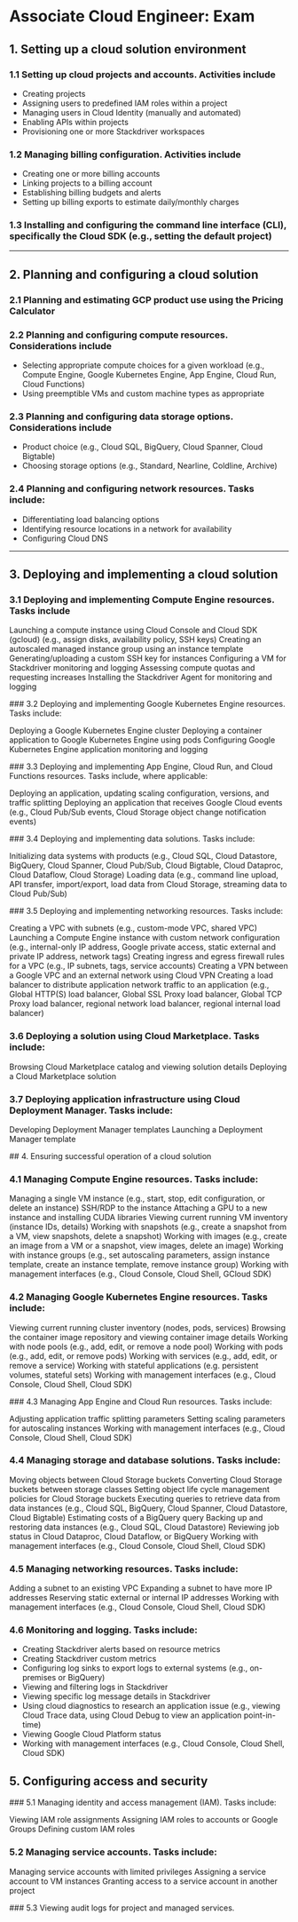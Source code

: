 # Associate Cloud Engineer: Exam

## 1. Setting up a cloud solution environment

### 1.1 Setting up cloud projects and accounts. Activities include

- Creating projects
- Assigning users to predefined IAM roles within a project
- Managing users in Cloud Identity (manually and automated)
- Enabling APIs within projects
- Provisioning one or more Stackdriver workspaces

### 1.2 Managing billing configuration. Activities include

- Creating one or more billing accounts
- Linking projects to a billing account
- Establishing billing budgets and alerts
- Setting up billing exports to estimate daily/monthly charges

### 1.3 Installing and configuring the command line interface (CLI), specifically the Cloud SDK (e.g., setting the default project)

---

## 2. Planning and configuring a cloud solution

### 2.1 Planning and estimating GCP product use using the Pricing Calculator

### 2.2 Planning and configuring compute resources. Considerations include

- Selecting appropriate compute choices for a given workload (e.g., Compute Engine, Google Kubernetes Engine, App Engine, Cloud Run, Cloud Functions)
- Using preemptible VMs and custom machine types as appropriate

### 2.3 Planning and configuring data storage options. Considerations include

- Product choice (e.g., Cloud SQL, BigQuery, Cloud Spanner, Cloud Bigtable)
- Choosing storage options (e.g., Standard, Nearline, Coldline, Archive)

### 2.4 Planning and configuring network resources. Tasks include:

- Differentiating load balancing options
- Identifying resource locations in a network for availability
- Configuring Cloud DNS

---

## 3. Deploying and implementing a cloud solution

### 3.1 Deploying and implementing Compute Engine resources. Tasks include

Launching a compute instance using Cloud Console and Cloud SDK (gcloud) (e.g., assign disks, availability policy, SSH keys)
Creating an autoscaled managed instance group using an instance template
Generating/uploading a custom SSH key for instances
Configuring a VM for Stackdriver monitoring and logging
Assessing compute quotas and requesting increases
Installing the Stackdriver Agent for monitoring and logging

### 3.2 Deploying and implementing Google Kubernetes Engine resources. Tasks include:

Deploying a Google Kubernetes Engine cluster
Deploying a container application to Google Kubernetes Engine using pods
Configuring Google Kubernetes Engine application monitoring and logging

### 3.3 Deploying and implementing App Engine, Cloud Run, and Cloud Functions resources. Tasks include, where applicable:

Deploying an application, updating scaling configuration, versions, and traffic splitting
Deploying an application that receives Google Cloud events (e.g., Cloud Pub/Sub events, Cloud Storage object change notification events)

### 3.4 Deploying and implementing data solutions. Tasks include:

Initializing data systems with products (e.g., Cloud SQL, Cloud Datastore, BigQuery, Cloud Spanner, Cloud Pub/Sub, Cloud Bigtable, Cloud Dataproc, Cloud Dataflow, Cloud Storage)
Loading data (e.g., command line upload, API transfer, import/export, load data from Cloud Storage, streaming data to Cloud Pub/Sub)

### 3.5 Deploying and implementing networking resources. Tasks include:

Creating a VPC with subnets (e.g., custom-mode VPC, shared VPC)
Launching a Compute Engine instance with custom network configuration (e.g., internal-only IP address, Google private access, static external and private IP address, network tags)
Creating ingress and egress firewall rules for a VPC (e.g., IP subnets, tags, service accounts)
Creating a VPN between a Google VPC and an external network using Cloud VPN
Creating a load balancer to distribute application network traffic to an application (e.g., Global HTTP(S) load balancer, Global SSL Proxy load balancer, Global TCP Proxy load balancer, regional network load balancer, regional internal load balancer)

### 3.6 Deploying a solution using Cloud Marketplace. Tasks include:

Browsing Cloud Marketplace catalog and viewing solution details
Deploying a Cloud Marketplace solution

### 3.7 Deploying application infrastructure using Cloud Deployment Manager. Tasks include:

Developing Deployment Manager templates
Launching a Deployment Manager template

## 4. Ensuring successful operation of a cloud solution

### 4.1 Managing Compute Engine resources. Tasks include:

Managing a single VM instance (e.g., start, stop, edit configuration, or delete an instance)
SSH/RDP to the instance
Attaching a GPU to a new instance and installing CUDA libraries
Viewing current running VM inventory (instance IDs, details)
Working with snapshots (e.g., create a snapshot from a VM, view snapshots, delete a snapshot)
Working with images (e.g., create an image from a VM or a snapshot, view images, delete an image)
Working with instance groups (e.g., set autoscaling parameters, assign instance template, create an instance template, remove instance group)
Working with management interfaces (e.g., Cloud Console, Cloud Shell, GCloud SDK)

### 4.2 Managing Google Kubernetes Engine resources. Tasks include:

Viewing current running cluster inventory (nodes, pods, services)
Browsing the container image repository and viewing container image details
Working with node pools (e.g., add, edit, or remove a node pool)
Working with pods (e.g., add, edit, or remove pods)
Working with services (e.g., add, edit, or remove a service)
Working with stateful applications (e.g. persistent volumes, stateful sets)
Working with management interfaces (e.g., Cloud Console, Cloud Shell, Cloud SDK)

### 4.3 Managing App Engine and Cloud Run resources. Tasks include:

Adjusting application traffic splitting parameters
Setting scaling parameters for autoscaling instances
Working with management interfaces (e.g., Cloud Console, Cloud Shell, Cloud SDK)

### 4.4 Managing storage and database solutions. Tasks include:

Moving objects between Cloud Storage buckets
Converting Cloud Storage buckets between storage classes
Setting object life cycle management policies for Cloud Storage buckets
Executing queries to retrieve data from data instances (e.g., Cloud SQL, BigQuery, Cloud Spanner, Cloud Datastore, Cloud Bigtable)
Estimating costs of a BigQuery query
Backing up and restoring data instances (e.g., Cloud SQL, Cloud Datastore)
Reviewing job status in Cloud Dataproc, Cloud Dataflow, or BigQuery
Working with management interfaces (e.g., Cloud Console, Cloud Shell, Cloud SDK)

### 4.5 Managing networking resources. Tasks include:

Adding a subnet to an existing VPC
Expanding a subnet to have more IP addresses
Reserving static external or internal IP addresses
Working with management interfaces (e.g., Cloud Console, Cloud Shell, Cloud SDK)

### 4.6 Monitoring and logging. Tasks include:

- Creating Stackdriver alerts based on resource metrics
- Creating Stackdriver custom metrics
- Configuring log sinks to export logs to external systems (e.g., on-premises or BigQuery)
- Viewing and filtering logs in Stackdriver
- Viewing specific log message details in Stackdriver
- Using cloud diagnostics to research an application issue (e.g., viewing Cloud Trace data, using Cloud Debug to view an application point-in-time)
- Viewing Google Cloud Platform status
- Working with management interfaces (e.g., Cloud Console, Cloud Shell, Cloud SDK)

## 5. Configuring access and security

### 5.1 Managing identity and access management (IAM). Tasks include:

Viewing IAM role assignments
Assigning IAM roles to accounts or Google Groups
Defining custom IAM roles

### 5.2 Managing service accounts. Tasks include:

Managing service accounts with limited privileges
Assigning a service account to VM instances
Granting access to a service account in another project

### 5.3 Viewing audit logs for project and managed services.